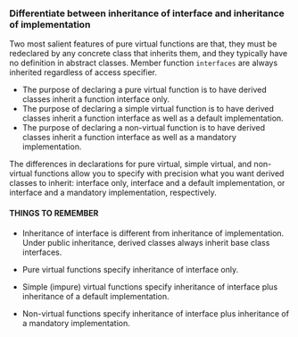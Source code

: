 ### Differentiate between inheritance of interface and inheritance of implementation
Two most salient features of pure virtual functions are that, they must be redeclared by any concrete class that inherits them, and they typically have no definition in abstract classes. Member function `interfaces` are always inherited regardless of access specifier. 
* The purpose of declaring a pure virtual function is to have derived classes inherit a function interface only.
* The purpose of declaring a simple virtual function is to have derived classes inherit a function interface as well as a default implementation. 
* The purpose of declaring a non-virtual function is to have derived classes inherit a function interface as well as a mandatory implementation.

The differences in declarations for pure virtual, simple virtual, and non-virtual functions allow you to specify with precision what you want derived classes to inherit: interface only, interface and a default implementation, or interface and a mandatory implementation, respectively. 
#### THINGS TO REMEMBER
* Inheritance of interface is different from inheritance of implementation. Under public inheritance, derived classes always inherit base class interfaces.

* Pure virtual functions specify inheritance of interface only.

* Simple (impure) virtual functions specify inheritance of interface plus inheritance of a default implementation.

* Non-virtual functions specify inheritance of interface plus inheritance of a mandatory implementation.
